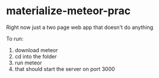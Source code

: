 # materialize-meteor-prac
Right now just a two page web app that doesn't do anything

To run:

  1. download meteor
  2. cd into the folder
  3. run meteor
  4. that should start the server on port 3000

